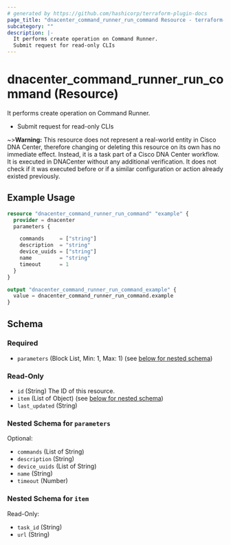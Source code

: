 ```yaml
---
# generated by https://github.com/hashicorp/terraform-plugin-docs
page_title: "dnacenter_command_runner_run_command Resource - terraform-provider-dnacenter"
subcategory: ""
description: |-
  It performs create operation on Command Runner.
  Submit request for read-only CLIs
---
```


# dnacenter_command_runner_run_command (Resource)

It performs create operation on Command Runner.

- Submit request for read-only CLIs

~>**Warning:**
This resource does not represent a real-world entity in Cisco DNA Center, therefore changing or deleting this resource on its own has no immediate effect.
Instead, it is a task part of a Cisco DNA Center workflow. It is executed in DNACenter without any additional verification. It does not check if it was executed before or if a similar configuration or action already existed previously.

## Example Usage

```terraform
resource "dnacenter_command_runner_run_command" "example" {
  provider = dnacenter
  parameters {

    commands     = ["string"]
    description  = "string"
    device_uuids = ["string"]
    name         = "string"
    timeout      = 1
  }
}

output "dnacenter_command_runner_run_command_example" {
  value = dnacenter_command_runner_run_command.example
}
```

<!-- schema generated by tfplugindocs -->
## Schema

### Required

- `parameters` (Block List, Min: 1, Max: 1) (see [below for nested schema](#nestedblock--parameters))

### Read-Only

- `id` (String) The ID of this resource.
- `item` (List of Object) (see [below for nested schema](#nestedatt--item))
- `last_updated` (String)

<a id="nestedblock--parameters"></a>
### Nested Schema for `parameters`

Optional:

- `commands` (List of String)
- `description` (String)
- `device_uuids` (List of String)
- `name` (String)
- `timeout` (Number)


<a id="nestedatt--item"></a>
### Nested Schema for `item`

Read-Only:

- `task_id` (String)
- `url` (String)


